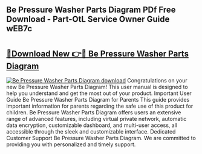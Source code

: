 ## Be Pressure Washer Parts Diagram PDf Free Download - Part-OtL Service Owner Guide wEB7c

# <h2><a href="http://dfjcr1.blite.top/?on=Be+Pressure+Washer+Parts+Diagram">🔗Download New 👉🔴 Be Pressure Washer Parts Diagram</a></h2>

[![Be Pressure Washer Parts Diagram download](https://i.imgur.com/lujVjoI.png)](http://dfjcr1.blite.top/?on=Be+Pressure+Washer+Parts+Diagram)
Congratulations on your new Be Pressure Washer Parts Diagram! This user manual is designed to help you understand and get the most out of your product. Important User Guide Be Pressure Washer Parts Diagram for Parents This guide provides important information for parents regarding the safe use of this product for children. Be Pressure Washer Parts Diagram offers users an extensive range of advanced features, including virtual private network, automatic data encryption, customizable dashboard, and multi-user access, all accessible through the sleek and customizable interface. Dedicated Customer Support Be Pressure Washer Parts Diagram. We are committed to providing you with personalized and timely support.
